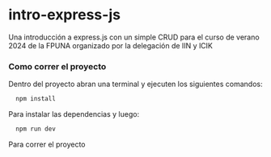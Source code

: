 # intro-express-js
Una introducción a express.js con un simple CRUD para el curso de verano 2024 de la FPUNA organizado por la delegación de IIN y lCIK
### Como correr el proyecto
Dentro del proyecto abran una terminal y ejecuten los siguientes comandos:
```bash
  npm install
```
Para instalar las dependencias y luego:
```bash
  npm run dev
```
Para correr el proyecto
